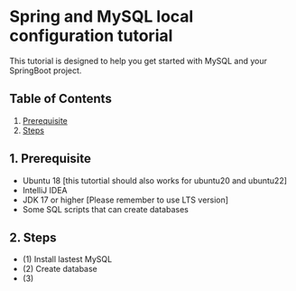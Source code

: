 # Spring and MySQL local configuration tutorial

This tutorial is designed to help you get started with MySQL and your SpringBoot project. 

## Table of Contents
1. [Prerequisite](#prerequisite)
2. [Steps](#steps)


## 1. Prerequisite
   - Ubuntu 18 [this tutortial should also works for ubuntu20 and ubuntu22]
   - IntelliJ IDEA
   - JDK 17 or higher [Please remember to use LTS version]
   - Some SQL scripts that can create databases

## 2. Steps
   - (1) Install lastest MySQL
   - (2) Create database
   - (3)

<!-- ## 5. Workflow
   - Typical development workflow:
     - Find a problem/bug/possible improvement
     - Raise an issue for the problem/bug/possible improvement and discuss it with other developers
     - Pulling the latest changes from the develop branch.
     - Creating feature or bug-fix branches.
     - Committing changes and writing meaningful commit messages.
     - Pushing branches to GitHub.
     - Creating pull requests (PRs) for code review.
     - Addressing feedback and making necessary changes.
     - Merging PRs to the main branch.
     - Handling merge conflicts. -->


